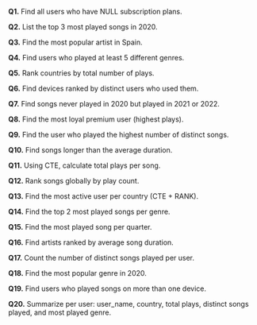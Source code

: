 **Q1.** Find all users who have NULL subscription plans.

**Q2.** List the top 3 most played songs in 2020.

**Q3.** Find the most popular artist in Spain.

**Q4.** Find users who played at least 5 different genres.

**Q5.** Rank countries by total number of plays.

**Q6.** Find devices ranked by distinct users who used them.

**Q7.** Find songs never played in 2020 but played in 2021 or 2022.

**Q8.** Find the most loyal premium user (highest plays).

**Q9.** Find the user who played the highest number of distinct songs.

**Q10.** Find songs longer than the average duration.

**Q11.** Using CTE, calculate total plays per song.

**Q12.** Rank songs globally by play count.

**Q13.** Find the most active user per country (CTE + RANK).

**Q14.** Find the top 2 most played songs per genre.

**Q15.** Find the most played song per quarter.

**Q16.** Find artists ranked by average song duration.

**Q17.** Count the number of distinct songs played per user.

**Q18.** Find the most popular genre in 2020.

**Q19.** Find users who played songs on more than one device.

**Q20.** Summarize per user: user_name, country, total plays, distinct songs played, and most played genre.

